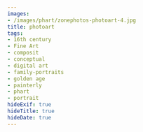 ```yaml
---
images:
- /images/phart/zonephotos-photoart-4.jpg
title: photoart
tags:
- 16th century
- Fine Art
- composit
- conceptual
- digital art
- family-portraits
- golden age
- painterly
- phart
- portrait
hideExif: true
hideTitle: true
hideDate: true
---
```

